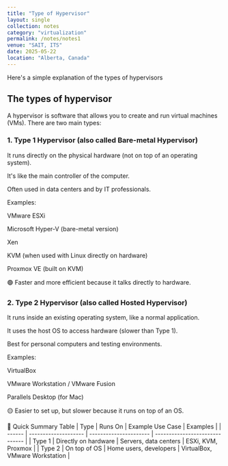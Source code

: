 ```yaml
---
title: "Type of Hypervisor"
layout: single
collection: notes
category: "virtualization"
permalink: /notes/notes1
venue: "SAIT, ITS"
date: 2025-05-22
location: "Alberta, Canada"
---
```


Here's a simple explanation of the types of hypervisors

## The types of hypervisor

A hypervisor is software that allows you to create and run virtual machines (VMs). There are two main types:

### 1. Type 1 Hypervisor (also called Bare-metal Hypervisor)
It runs directly on the physical hardware (not on top of an operating system).

It's like the main controller of the computer.

Often used in data centers and by IT professionals.

Examples:

VMware ESXi

Microsoft Hyper-V (bare-metal version)

Xen

KVM (when used with Linux directly on hardware)

Proxmox VE (built on KVM)

🟢 Faster and more efficient because it talks directly to hardware.

### 2. Type 2 Hypervisor (also called Hosted Hypervisor)
It runs inside an existing operating system, like a normal application.

It uses the host OS to access hardware (slower than Type 1).

Best for personal computers and testing environments.

Examples:

VirtualBox

VMware Workstation / VMware Fusion

Parallels Desktop (for Mac)

🟡 Easier to set up, but slower because it runs on top of an OS.

🧠 Quick Summary Table
| Type   | Runs On              | Example Use Case       | Examples                       |
| ------ | -------------------- | ---------------------- | ------------------------------ |
| Type 1 | Directly on hardware | Servers, data centers  | ESXi, KVM, Proxmox             |
| Type 2 | On top of OS         | Home users, developers | VirtualBox, VMware Workstation |



